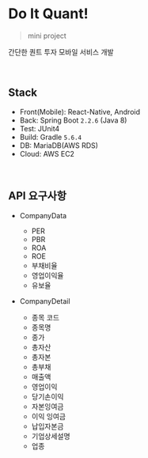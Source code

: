 # Do It Quant!

> mini project

간단한 퀀트 투자 모바일 서비스 개발

<br>

## Stack
- Front(Mobile): React-Native, Android
- Back: Spring Boot `2.2.6` (Java 8)
- Test: JUnit4
- Build: Gradle `5.6.4` 
- DB: MariaDB(AWS RDS)
- Cloud: AWS EC2

<br>

## API 요구사항

- CompanyData
  - PER
  - PBR
  - ROA
  - ROE
  - 부채비율
  - 영업이익율
  - 유보율

- CompanyDetail
  - 종목 코드
  - 종목명
  - 종가
  - 총자산
  - 총자본
  - 총부채
  - 매출액
  - 영업이익
  - 당기손이익
  - 자본잉여금
  - 이익 잉여금
  - 납입자본금
  - 기업상세설명
  - 업종